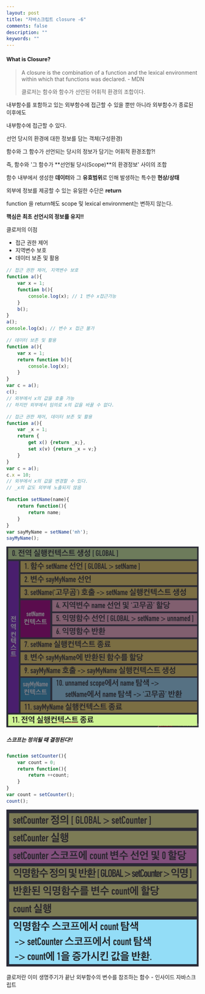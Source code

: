 ```yaml
---
layout: post
title: "자바스크립트 closure -6"
comments: false
description: ""
keywords: ""
---
```






#### What is Closure?

> A closure is the combination of a function and the lexical environment within which that functions was declared. - MDN
>
> 클로저는 함수와 함수가 선언된 어휘적 환경의 조합이다.


내부함수를 포함하고 있는 외부함수에 접근할 수 있을 뿐만 아니라 외부함수가 종료된 이후에도

내부함수에 접근할 수 있다.


선언 당시의 환경에 대한 정보를 담는 객체(구성환경)

함수와 그 함수가 선언되는 당시의 정보가 담기는 어휘적 환경조합?!



즉, 함수와 '그 함수가 **선언될 당시(Scope)**의 환경정보' 사이의 조합

함수 내부에서 생성한 **데이터**와 그 **유효범위**로 인해 발생하는 특수한 **현상/상태**



외부에 정보를 제공할 수 있는 유일한 수단은 **return**



function 을 return해도 scope 및 lexical environment는 변하지 않는다.



**핵심은 최초 선언시의 정보를 유지!!**



클로저의 이점

- 접근 권한 제어
- 지역변수 보호
- 데이터 보존 및 활용



```javascript
// 접근 권한 제어, 지역변수 보호
function a(){
    var x = 1;
    function b(){
        console.log(x); // 1 변수 x접근가능
    }
    b();
}
a();
console.log(x); // 변수 x 접근 불가
```



```javascript
// 데이터 보존 및 활용
function a(){
    var x = 1;
    return function b(){
        console.log(x);
    }
}
var c = a();
c();
// 외부에서 x의 값을 호출 가능
// 하지만 외부에서 임의로 x의 값을 바꿀 수 없다.
```



```javascript
// 접근 권한 제어, 데이터 보존 및 활용
function a(){
    var _x = 1;
    return {
        get x() {return _x;},
        set x(v) {return _x = v;}
    }
}
var c = a();
c.x = 10;
// 외부에서 x의 값을 변경할 수 있다.
// _x의 값도 외부에 노출되지 않음
```







```javascript
function setName(name){
    return function(){
        return name;
    }
}
var sayMyName = setName('mh');
sayMyName();
```

![closure](/images/js-flow/js-closure.png)





##### 스코프는 정의될 때 결정된다!!



```javascript
function setCounter(){
    var count = 0;
    return function(){
        return ++count;
    }
}
var count = setCounter();
count();
```

![closure2](/images/js-flow/js-closure2.png)



클로저란 이미 생명주기가 끝난 외부함수의 변수를 참조하는 함수 - 인사이드 자바스크립트

